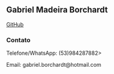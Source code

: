 ## Gabriel Madeira Borchardt

<a href="https://github.com/gabrielborchardt">GitHub</a>

### Contato

<p>Telefone/WhatsApp: (53)984287882></p>
<p>Email: gabriel.borchardt@hotmail.com</p>
